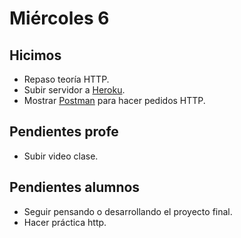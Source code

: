 # Miércoles 6

## Hicimos

- Repaso teoría HTTP.
- Subir servidor a [Heroku](https://www.heroku.com/).
- Mostrar [Postman](https://www.getpostman.com/) para hacer pedidos HTTP.

## Pendientes profe

- Subir video clase.

## Pendientes alumnos

- Seguir pensando o desarrollando el proyecto final.
- Hacer práctica http.
